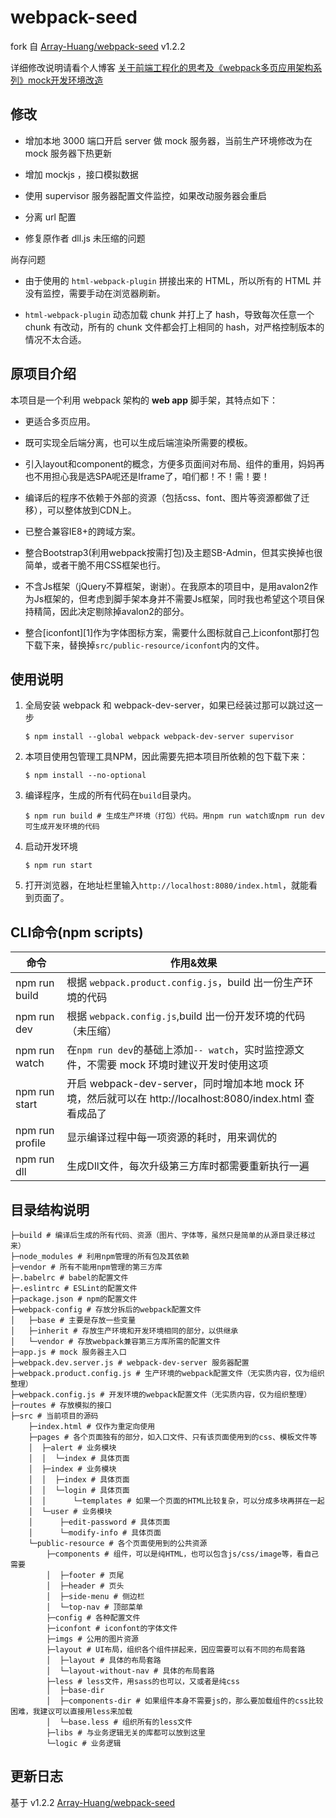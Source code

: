 # webpack-seed

fork 自 [Array-Huang/webpack-seed](https://github.com/Array-Huang/webpack-seed) v1.2.2

详细修改说明请看个人博客 
[关于前端工程化的思考及《webpack多页应用架构系列》mock开发环境改造](http://nutlee.github.io/2016/10/24/%E5%85%B3%E4%BA%8E%E5%89%8D%E7%AB%AF%E5%B7%A5%E7%A8%8B%E5%8C%96%E7%9A%84%E6%80%9D%E8%80%83%E5%8F%8A%E3%80%8Awebpack%E5%A4%9A%E9%A1%B5%E5%BA%94%E7%94%A8%E6%9E%B6%E6%9E%84%E7%B3%BB%E5%88%97%E3%80%8Bmock%E5%BC%80%E5%8F%91%E7%8E%AF%E5%A2%83%E6%94%B9%E9%80%A0/)

## 修改

* 增加本地 3000 端口开启 server 做 mock 服务器，当前生产环境修改为在 mock 服务器下热更新

* 增加 mockjs ，接口模拟数据

* 使用 supervisor 服务器配置文件监控，如果改动服务器会重启

* 分离 url 配置

* 修复原作者 dll.js 未压缩的问题

尚存问题

* 由于使用的 `html-webpack-plugin` 拼接出来的 HTML，所以所有的 HTML 并没有监控，需要手动在浏览器刷新。

* `html-webpack-plugin` 动态加载 chunk 并打上了 hash，导致每次任意一个 chunk 有改动，所有的 chunk 文件都会打上相同的 hash，对严格控制版本的情况不太合适。

## 原项目介绍

本项目是一个利用 webpack 架构的 **web app** 脚手架，其特点如下：

- 更适合多页应用。

- 既可实现全后端分离，也可以生成后端渲染所需要的模板。

- 引入layout和component的概念，方便多页面间对布局、组件的重用，妈妈再也不用担心我是选SPA呢还是Iframe了，咱们都！不！需！要！

- 编译后的程序不依赖于外部的资源（包括css、font、图片等资源都做了迁移），可以整体放到CDN上。

- 已整合兼容IE8+的跨域方案。

- 整合Bootstrap3(利用webpack按需打包)及主题SB-Admin，但其实换掉也很简单，或者干脆不用CSS框架也行。

- 不含Js框架（jQuery不算框架，谢谢）。在我原本的项目中，是用avalon2作为Js框架的，但考虑到脚手架本身并不需要Js框架，同时我也希望这个项目保持精简，因此决定剔除掉avalon2的部分。

- 整合[iconfont][1]作为字体图标方案，需要什么图标就自己上iconfont那打包下载下来，替换掉`src/public-resource/iconfont`内的文件。

## 使用说明

1. 全局安装 webpack 和 webpack-dev-server，如果已经装过那可以跳过这一步

	```
	$ npm install --global webpack webpack-dev-server supervisor
	```

2. 本项目使用包管理工具NPM，因此需要先把本项目所依赖的包下载下来：

	```
	$ npm install --no-optional
	```

3. 编译程序，生成的所有代码在`build`目录内。

	```
	$ npm run build # 生成生产环境（打包）代码。用npm run watch或npm run dev可生成开发环境的代码
	```

4. 启动开发环境

	```
	$ npm run start
	```

5. 打开浏览器，在地址栏里输入`http://localhost:8080/index.html`，就能看到页面了。

## CLI命令(npm scripts)
| 命令            | 作用&效果          |
| --------------- | ------------- |
| npm run build   | 根据 `webpack.product.config.js`，build 出一份生产环境的代码 |
| npm run dev     | 根据 `webpack.config.js`,build 出一份开发环境的代码（未压缩） |
| npm run watch   | 在`npm run dev`的基础上添加`-- watch`，实时监控源文件，不需要 mock 环境时建议开发时使用这项 |
| npm run start   | 开启 webpack-dev-server，同时增加本地 mock 环境，然后就可以在 http://localhost:8080/index.html 查看成品了 |
| npm run profile | 显示编译过程中每一项资源的耗时，用来调优的 |
| npm run dll     | 生成Dll文件，每次升级第三方库时都需要重新执行一遍 |

## 目录结构说明
```
├─build # 编译后生成的所有代码、资源（图片、字体等，虽然只是简单的从源目录迁移过来）
├─node_modules # 利用npm管理的所有包及其依赖
├─vendor # 所有不能用npm管理的第三方库
├─.babelrc # babel的配置文件
├─.eslintrc # ESLint的配置文件
├─package.json # npm的配置文件
├─webpack-config # 存放分拆后的webpack配置文件
│   ├─base # 主要是存放一些变量
│   ├─inherit # 存放生产环境和开发环境相同的部分，以供继承
│   └─vendor # 存放webpack兼容第三方库所需的配置文件
├─app.js # mock 服务器主入口
├─webpack.dev.server.js # webpack-dev-server 服务器配置
├─webpack.product.config.js # 生产环境的webpack配置文件（无实质内容，仅为组织整理）
├─webpack.config.js # 开发环境的webpack配置文件（无实质内容，仅为组织整理）
├─routes # 存放模拟的接口
├─src # 当前项目的源码
    ├─index.html # 仅作为重定向使用
    ├─pages # 各个页面独有的部分，如入口文件、只有该页面使用到的css、模板文件等
    │  ├─alert # 业务模块
    │  │  └─index # 具体页面
    │  ├─index # 业务模块
    │  │  ├─index # 具体页面
    │  │  └─login # 具体页面
    │  │      └─templates # 如果一个页面的HTML比较复杂，可以分成多块再拼在一起
    │  └─user # 业务模块
    │      ├─edit-password # 具体页面
    │      └─modify-info # 具体页面
    └─public-resource # 各个页面使用到的公共资源
        ├─components # 组件，可以是纯HTML，也可以包含js/css/image等，看自己需要
        │  ├─footer # 页尾
        │  ├─header # 页头
        │  ├─side-menu # 侧边栏
        │  └─top-nav # 顶部菜单
        ├─config # 各种配置文件
        ├─iconfont # iconfont的字体文件
        ├─imgs # 公用的图片资源
        ├─layout # UI布局，组织各个组件拼起来，因应需要可以有不同的布局套路
        │  ├─layout # 具体的布局套路
        │  └─layout-without-nav # 具体的布局套路
        ├─less # less文件，用sass的也可以，又或者是纯css
        │  ├─base-dir
        │  ├─components-dir # 如果组件本身不需要js的，那么要加载组件的css比较困难，我建议可以直接用less来加载
        │  └─base.less # 组织所有的less文件
        ├─libs # 与业务逻辑无关的库都可以放到这里
        └─logic # 业务逻辑
```

## 更新日志

基于 v1.2.2 [Array-Huang/webpack-seed](https://github.com/Array-Huang/webpack-seed)



